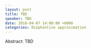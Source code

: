 ```yaml
---
layout: post
title: TBD
speaker: TBD
date: 2018-04-07 14:00:00 +0000
categories: Diophantine approximation
---
```


Abstract: TBD